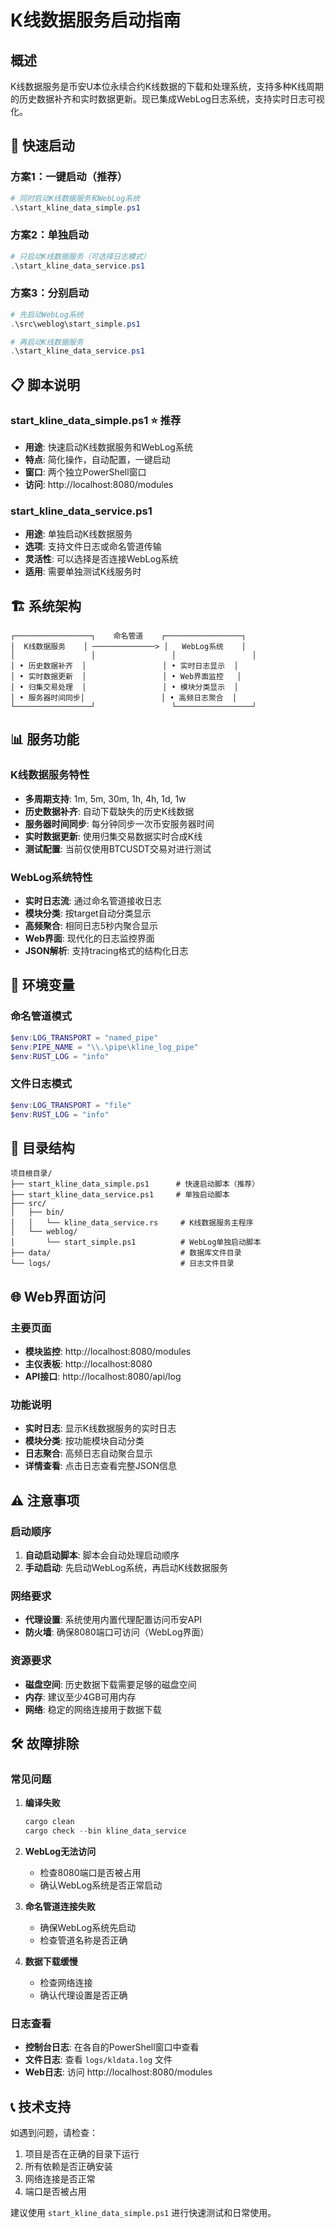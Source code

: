 # K线数据服务启动指南

## 概述

K线数据服务是币安U本位永续合约K线数据的下载和处理系统，支持多种K线周期的历史数据补齐和实时数据更新。现已集成WebLog日志系统，支持实时日志可视化。

## 🚀 快速启动

### 方案1：一键启动（推荐）
```powershell
# 同时启动K线数据服务和WebLog系统
.\start_kline_data_simple.ps1
```

### 方案2：单独启动
```powershell
# 只启动K线数据服务（可选择日志模式）
.\start_kline_data_service.ps1
```

### 方案3：分别启动
```powershell
# 先启动WebLog系统
.\src\weblog\start_simple.ps1

# 再启动K线数据服务
.\start_kline_data_service.ps1
```

## 📋 脚本说明

### start_kline_data_simple.ps1 ⭐ **推荐**
- **用途**: 快速启动K线数据服务和WebLog系统
- **特点**: 简化操作，自动配置，一键启动
- **窗口**: 两个独立PowerShell窗口
- **访问**: http://localhost:8080/modules

### start_kline_data_service.ps1
- **用途**: 单独启动K线数据服务
- **选项**: 支持文件日志或命名管道传输
- **灵活性**: 可以选择是否连接WebLog系统
- **适用**: 需要单独测试K线服务时

## 🏗️ 系统架构

```
┌─────────────────┐    命名管道    ┌─────────────────┐
│  K线数据服务    │ ──────────────> │   WebLog系统    │
│                 │                 │                 │
│ • 历史数据补齐  │                 │ • 实时日志显示  │
│ • 实时数据更新  │                 │ • Web界面监控   │
│ • 归集交易处理  │                 │ • 模块分类显示  │
│ • 服务器时间同步│                 │ • 高频日志聚合  │
└─────────────────┘                 └─────────────────┘
```

## 📊 服务功能

### K线数据服务特性
- **多周期支持**: 1m, 5m, 30m, 1h, 4h, 1d, 1w
- **历史数据补齐**: 自动下载缺失的历史K线数据
- **服务器时间同步**: 每分钟同步一次币安服务器时间
- **实时数据更新**: 使用归集交易数据实时合成K线
- **测试配置**: 当前仅使用BTCUSDT交易对进行测试

### WebLog系统特性
- **实时日志流**: 通过命名管道接收日志
- **模块分类**: 按target自动分类显示
- **高频聚合**: 相同日志5秒内聚合显示
- **Web界面**: 现代化的日志监控界面
- **JSON解析**: 支持tracing格式的结构化日志

## 🔧 环境变量

### 命名管道模式
```powershell
$env:LOG_TRANSPORT = "named_pipe"
$env:PIPE_NAME = "\\.\pipe\kline_log_pipe"
$env:RUST_LOG = "info"
```

### 文件日志模式
```powershell
$env:LOG_TRANSPORT = "file"
$env:RUST_LOG = "info"
```

## 📁 目录结构

```
项目根目录/
├── start_kline_data_simple.ps1      # 快速启动脚本（推荐）
├── start_kline_data_service.ps1     # 单独启动脚本
├── src/
│   ├── bin/
│   │   └── kline_data_service.rs     # K线数据服务主程序
│   └── weblog/
│       └── start_simple.ps1          # WebLog单独启动脚本
├── data/                             # 数据库文件目录
└── logs/                             # 日志文件目录
```

## 🌐 Web界面访问

### 主要页面
- **模块监控**: http://localhost:8080/modules
- **主仪表板**: http://localhost:8080
- **API接口**: http://localhost:8080/api/log

### 功能说明
- **实时日志**: 显示K线数据服务的实时日志
- **模块分类**: 按功能模块自动分类
- **日志聚合**: 高频日志自动聚合显示
- **详情查看**: 点击日志查看完整JSON信息

## ⚠️ 注意事项

### 启动顺序
1. **自动启动脚本**: 脚本会自动处理启动顺序
2. **手动启动**: 先启动WebLog系统，再启动K线数据服务

### 网络要求
- **代理设置**: 系统使用内置代理配置访问币安API
- **防火墙**: 确保8080端口可访问（WebLog界面）

### 资源要求
- **磁盘空间**: 历史数据下载需要足够的磁盘空间
- **内存**: 建议至少4GB可用内存
- **网络**: 稳定的网络连接用于数据下载

## 🛠️ 故障排除

### 常见问题

1. **编译失败**
   ```powershell
   cargo clean
   cargo check --bin kline_data_service
   ```

2. **WebLog无法访问**
   - 检查8080端口是否被占用
   - 确认WebLog系统是否正常启动

3. **命名管道连接失败**
   - 确保WebLog系统先启动
   - 检查管道名称是否正确

4. **数据下载缓慢**
   - 检查网络连接
   - 确认代理设置是否正确

### 日志查看
- **控制台日志**: 在各自的PowerShell窗口中查看
- **文件日志**: 查看 `logs/kldata.log` 文件
- **Web日志**: 访问 http://localhost:8080/modules

## 📞 技术支持

如遇到问题，请检查：
1. 项目是否在正确的目录下运行
2. 所有依赖是否正确安装
3. 网络连接是否正常
4. 端口是否被占用

建议使用 `start_kline_data_simple.ps1` 进行快速测试和日常使用。
